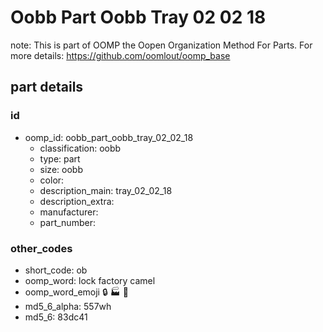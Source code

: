 # Oobb Part Oobb Tray 02 02 18  

note: This is part of OOMP the Oopen Organization Method For Parts. For more details: https://github.com/oomlout/oomp_base

##  part details





### id
* oomp_id: oobb_part_oobb_tray_02_02_18
  * classification: oobb
  * type: part
  * size: oobb
  * color: 
  * description_main: tray_02_02_18
  * description_extra: 
  * manufacturer: 
  * part_number: 

### other_codes
* short_code: ob
* oomp_word: lock factory camel
* oomp_word_emoji :lock: :factory: :camel:
* md5_6_alpha: 557wh
* md5_6: 83dc41